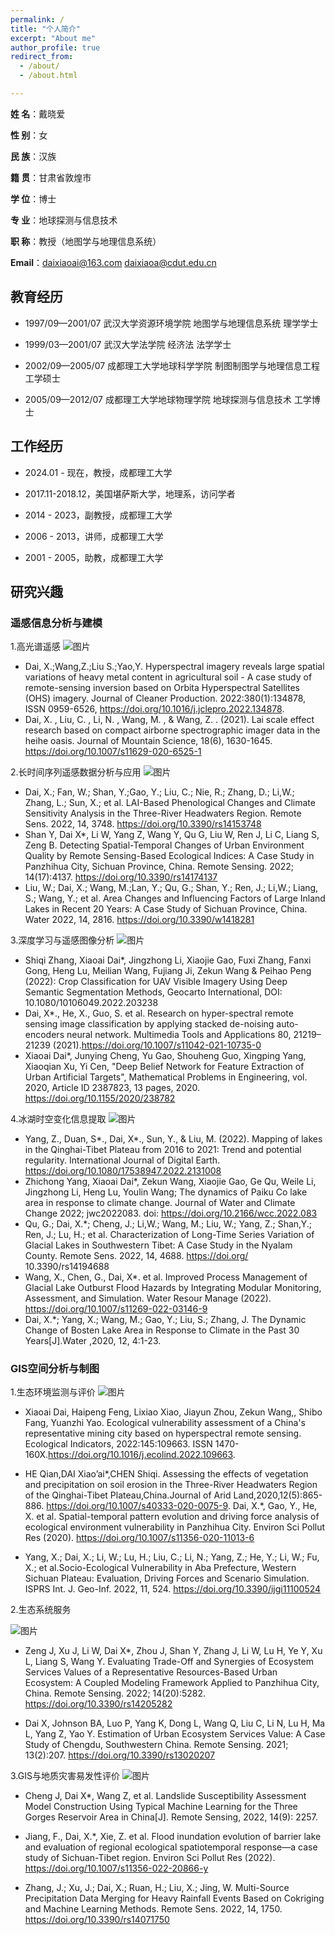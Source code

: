 ```yaml
---
permalink: /
title: "个人简介"
excerpt: "About me"
author_profile: true
redirect_from: 
  - /about/
  - /about.html

---
```


**姓   名**：戴晓爱

**性   别**：女

**民   族**：汉族

**籍   贯**：甘肃省敦煌市   

**学   位**：博士

**专   业**：地球探测与信息技术

**职   称**：教授（地图学与地理信息系统）

**Email**：daixiaoai@163.com    daixiaoa@cdut.edu.cn

## 教育经历

- 1997/09—2001/07 武汉大学资源环境学院 地图学与地理信息系统 理学学士

- 1999/03—2001/07 武汉大学法学院 经济法 法学学士

- 2002/09—2005/07 成都理工大学地球科学学院 制图制图学与地理信息工程  工学硕士

- 2005/09—2012/07 成都理工大学地球物理学院 地球探测与信息技术  工学博士

## 工作经历

- 2024.01 - 现在，教授，成都理工大学

- 2017.11-2018.12，美国堪萨斯大学，地理系，访问学者

- 2014 - 2023，副教授，成都理工大学

- 2006 - 2013，讲师，成都理工大学

- 2001 - 2005，助教，成都理工大学

## 研究兴趣
### 遥感信息分析与建模
1.高光谱遥感
![图片](..\\images\\yjfx1.jpg "高光谱遥感")

- Dai, X.;Wang,Z.;Liu S.;Yao,Y. Hyperspectral imagery reveals large spatial variations of heavy metal content in agricultural soil - A case study of remote-sensing inversion based on Orbita Hyperspectral Satellites (OHS) imagery. Journal of Cleaner Production. 2022:380(1):134878, ISSN 0959-6526, https://doi.org/10.1016/j.jclepro.2022.134878.
- Dai, X. , Liu, C. , Li, N. , Wang, M. , & Wang, Z. . (2021). Lai scale effect research based on compact airborne spectrographic imager data in the heihe oasis. Journal of Mountain Science, 18(6), 1630-1645. https://doi.org/10.1007/s11629-020-6525-1 

2.长时间序列遥感数据分析与应用
![图片](..\\images\\yjfx2.jpg "长时间序列遥感数据分析与应用")

- Dai, X.; Fan, W.; Shan, Y.;Gao, Y.; Liu, C.; Nie, R.; Zhang, D.; Li,W.; Zhang, L.; Sun, X.; et al. LAI-Based Phenological Changes and Climate Sensitivity Analysis in the Three-River Headwaters Region. Remote Sens. 2022, 14, 3748. https://doi.org/10.3390/rs14153748
- Shan Y, Dai X*, Li W, Yang Z, Wang Y, Qu G, Liu W, Ren J, Li C, Liang S, Zeng B. Detecting Spatial-Temporal Changes of Urban Environment Quality by Remote Sensing-Based Ecological Indices: A Case Study in Panzhihua City, Sichuan Province, China. Remote Sensing. 2022; 14(17):4137. https://doi.org/10.3390/rs14174137
- Liu, W.; Dai, X.; Wang, M.;Lan, Y.; Qu, G.; Shan, Y.; Ren, J.; Li,W.; Liang, S.; Wang, Y.; et al. Area Changes and Influencing Factors of Large Inland Lakes in Recent 20 Years: A Case Study of Sichuan Province, China. Water 2022, 14, 2816. https://doi.org/10.3390/w1418281

3.深度学习与遥感图像分析
![图片](..\\images\\yjfx3.jpg "深度学习与遥感图像分析")

- Shiqi Zhang, Xiaoai Dai*, Jingzhong Li, Xiaojie Gao, Fuxi Zhang, Fanxi Gong, Heng Lu, Meilian Wang, Fujiang Ji, Zekun Wang & Peihao Peng (2022): Crop Classification for UAV Visible Imagery Using Deep Semantic Segmentation Methods, Geocarto International, DOI: 10.1080/10106049.2022.203238
- Dai, X*., He, X., Guo, S. et al. Research on hyper-spectral remote sensing image classification by applying stacked de-noising auto-encoders neural network. Multimedia Tools and Applications 80, 21219–21239 (2021).https://doi.org/10.1007/s11042-021-10735-0
- Xiaoai Dai*, Junying Cheng, Yu Gao, Shouheng Guo, Xingping Yang, Xiaoqian Xu, Yi Cen, "Deep Belief Network for Feature Extraction of Urban Artificial Targets", Mathematical Problems in Engineering, vol. 2020, Article ID 2387823, 13 pages, 2020. https://doi.org/10.1155/2020/238782

4.冰湖时空变化信息提取
![图片](..\\images\\yjfx4.jpg "冰湖时空变化信息提取")

- Yang, Z., Duan, S*., Dai, X*., Sun, Y., & Liu, M. (2022). Mapping of lakes in the Qinghai-Tibet Plateau from 2016 to 2021: Trend and potential regularity. International Journal of Digital Earth. https://doi.org/10.1080/17538947.2022.2131008
- Zhichong Yang, Xiaoai Dai*, Zekun Wang, Xiaojie Gao, Ge Qu, Weile Li, Jingzhong Li, Heng Lu, Youlin Wang; The dynamics of Paiku Co lake area in response to climate change. Journal of Water and Climate Change 2022; jwc2022083. doi: https://doi.org/10.2166/wcc.2022.083
- Qu, G.; Dai, X.*; Cheng, J.; Li,W.; Wang, M.; Liu, W.; Yang, Z.; Shan,Y.; Ren, J.; Lu, H.; et al. Characterization of Long-Time Series Variation of Glacial Lakes in Southwestern Tibet: A Case Study in the Nyalam County. Remote Sens. 2022, 14, 4688. https://doi.org/ 10.3390/rs14194688
- Wang, X., Chen, G., Dai, X*. et al. Improved Process Management of Glacial Lake Outburst Flood Hazards by Integrating Modular Monitoring, Assessment, and Simulation. Water Resour Manage (2022). https://doi.org/10.1007/s11269-022-03146-9
- Dai, X.*; Yang, X.; Wang, M.; Gao, Y.; Liu, S.; Zhang, J. The Dynamic Change of Bosten Lake Area in Response to Climate in the Past 30 Years[J].Water ,2020, 12, 4:1-23.



### GIS空间分析与制图

1.生态环境监测与评价
![图片](..\\images\\yjfx5.jpg "生态环境监测与评价")

- Xiaoai Dai, Haipeng Feng, Lixiao Xiao, Jiayun Zhou, Zekun Wang,, Shibo Fang, Yuanzhi Yao. Ecological vulnerability assessment of a China's representative mining city based on hyperspectral remote sensing. Ecological Indicators, 2022:145:109663. ISSN 1470-160X.https://doi.org/10.1016/j.ecolind.2022.109663.

- HE Qian,DAI Xiao’ai*,CHEN Shiqi. Assessing the effects of vegetation and precipitation on soil erosion in the Three-River Headwaters Region of the Qinghai-Tibet Plateau,China.Journal of Arid Land,2020,12(5):865-886.  https://doi.org/10.1007/s40333-020-0075-9.
  Dai, X.*, Gao, Y., He, X. et al. Spatial-temporal pattern evolution and driving force analysis of ecological environment vulnerability in Panzhihua City. Environ Sci Pollut Res (2020). https://doi.org/10.1007/s11356-020-11013-6

- Yang, X.; Dai, X.; Li, W.; Lu, H.; Liu, C.; Li, N.; Yang, Z.; He, Y.; Li, W.; Fu, X.; et al.Socio-Ecological Vulnerability in Aba Prefecture, Western Sichuan Plateau: Evaluation, Driving Forces and Scenario Simulation. ISPRS Int. J. Geo-Inf. 2022, 11, 524. https://doi.org/10.3390/ijgi11100524

2.生态系统服务

![图片](..\\images\\yjfx6.jpg "生态系统服务")

- Zeng J, Xu J, Li W, Dai X*, Zhou J, Shan Y, Zhang J, Li W, Lu H, Ye Y, Xu L, Liang S, Wang Y. Evaluating Trade-Off and Synergies of Ecosystem Services Values of a Representative Resources-Based Urban Ecosystem: A Coupled Modeling Framework Applied to Panzhihua City, China. Remote Sensing. 2022; 14(20):5282. https://doi.org/10.3390/rs14205282

- Dai X, Johnson BA, Luo P, Yang K, Dong L, Wang Q, Liu C, Li N, Lu H, Ma L, Yang Z, Yao Y. Estimation of Urban Ecosystem Services Value: A Case Study of Chengdu, Southwestern China. Remote Sensing. 2021; 13(2):207. https://doi.org/10.3390/rs13020207

3.GIS与地质灾害易发性评价
![图片](..\\images\\yjfx7.jpg "GIS与地质灾害易发性评价")

- Cheng J, Dai X*, Wang Z, et al. Landslide Susceptibility Assessment Model Construction Using Typical Machine Learning for the Three Gorges Reservoir Area in China[J]. Remote Sensing, 2022, 14(9): 2257.

- Jiang, F., Dai, X.*, Xie, Z. et al. Flood inundation evolution of barrier lake and evaluation of regional ecological spatiotemporal response—a case study of Sichuan-Tibet region. Environ Sci Pollut Res (2022). https://doi.org/10.1007/s11356-022-20866-y

- Zhang, J.; Xu, J.; Dai, X.; Ruan, H.; Liu, X.; Jing, W. Multi-Source Precipitation Data Merging for Heavy Rainfall Events Based on Cokriging and Machine Learning Methods. Remote Sens. 2022, 14, 1750. https://doi.org/10.3390/rs14071750